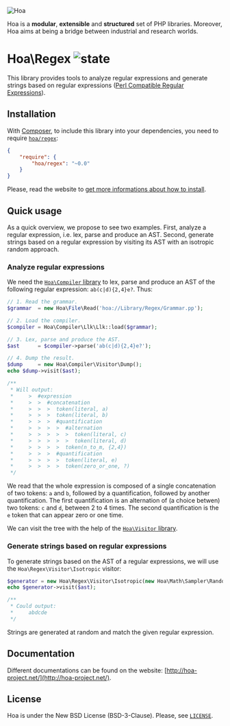 ![Hoa](http://static.hoa-project.net/Image/Hoa_small.png)

Hoa is a **modular**, **extensible** and **structured** set of PHP libraries.
Moreover, Hoa aims at being a bridge between industrial and research worlds.

# Hoa\Regex ![state](http://central.hoa-project.net/State/Regex)

This library provides tools to analyze regular expressions and generate strings
based on regular expressions ([Perl Compatible Regular
Expressions](http://pcre.org)).

## Installation

With [Composer](http://getcomposer.org/), to include this library into your
dependencies, you need to require
[`hoa/regex`](https://packagist.org/packages/hoa/regex):

```json
{
    "require": {
        "hoa/regex": "~0.0"
    }
}
```

Please, read the website to [get more informations about how to
install](http://hoa-project.net/Source.html).

## Quick usage

As a quick overview, we propose to see two examples. First, analyze a regular
expression, i.e. lex, parse and produce an AST. Second, generate strings based
on a regular expression by visiting its AST with an isotropic random approach.

### Analyze regular expressions

We need the [`Hoa\Compiler`
library](http://central.hoa-project.net/Resource/Library/Compiler) to lex, parse
and produce an AST of the following regular expression: `ab(c|d){2,4}e?`. Thus:

```php
// 1. Read the grammar.
$grammar  = new Hoa\File\Read('hoa://Library/Regex/Grammar.pp');

// 2. Load the compiler.
$compiler = Hoa\Compiler\Llk\Llk::load($grammar);

// 3. Lex, parse and produce the AST.
$ast      = $compiler->parse('ab(c|d){2,4}e?');

// 4. Dump the result.
$dump     = new Hoa\Compiler\Visitor\Dump();
echo $dump->visit($ast);

/**
 * Will output:
 *     >  #expression
 *     >  >  #concatenation
 *     >  >  >  token(literal, a)
 *     >  >  >  token(literal, b)
 *     >  >  >  #quantification
 *     >  >  >  >  #alternation
 *     >  >  >  >  >  token(literal, c)
 *     >  >  >  >  >  token(literal, d)
 *     >  >  >  >  token(n_to_m, {2,4})
 *     >  >  >  #quantification
 *     >  >  >  >  token(literal, e)
 *     >  >  >  >  token(zero_or_one, ?)
 */
```

We read that the whole expression is composed of a single concatenation of two
tokens: `a` and `b`, followed by a quantification, followed by another
quantification. The first quantification is an alternation of (a choice betwen)
two tokens: `c` and `d`, between 2 to 4 times. The second quantification is the
`e` token that can appear zero or one time.

We can visit the tree with the help of the [`Hoa\Visitor`
library](http://central.hoa-project.net/Resource/Library/Visitor).

### Generate strings based on regular expressions

To generate strings based on the AST of a regular expressions, we will use the
`Hoa\Regex\Visitor\Isotropic` visitor:

```php
$generator = new Hoa\Regex\Visitor\Isotropic(new Hoa\Math\Sampler\Random());
echo $generator->visit($ast);

/**
 * Could output:
 *     abdcde
 */
```

Strings are generated at random and match the given regular expression.

## Documentation

Different documentations can be found on the website:
[http://hoa-project.net/](http://hoa-project.net/).

## License

Hoa is under the New BSD License (BSD-3-Clause). Please, see
[`LICENSE`](http://hoa-project.net/LICENSE).
